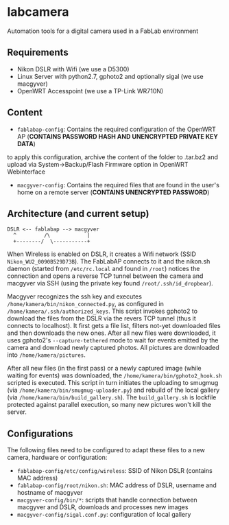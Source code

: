 # labcamera
Automation tools for a digital camera used in a FabLab environment 

## Requirements
* Nikon DSLR with Wifi (we use a D5300)
* Linux Server with python2.7, gphoto2 and optionally sigal (we use macgyver)
* OpenWRT Accesspoint (we use a TP-Link WR710N)

## Content
* `fablabap-config`: Contains the required configuration of the OpenWRT AP (**CONTAINS PASSWORD HASH AND UNENCRYPTED PRIVATE KEY DATA**)

to apply this configuration, archive the content of the folder to .tar.bz2 and upload via System->Backup/Flash Firmware option in OpenWRT Webinterface

* `macgyver-config`: Contains the required files that are found in the user's home on a remote server (**CONTAINS UNENCRYPTED PASSWORD**)

## Architecture (and current setup)
```
DSLR <-- fablabap --> macgyver
  ^         /\            |
  +--------/  \-----------+
```

When Wireless is enabled on DSLR, it creates a Wifi network (SSID `Nikon_WU2_0090B529D73B`). The FabLabAP connects to it and the nikon.sh daemon (started from `/etc/rc.local` and found in `/root`) notices the connection and opens a reverse TCP tunnel between the camera and macgyver via SSH (using the private key found `/root/.ssh/id_dropbear`).

Macgyver recognizes the ssh key and executes `/home/kamera/bin/nikon_connected.py`, as configured in `/home/kamera/.ssh/authorized_keys`. This script invokes gphoto2 to download the files from the DSLR via the revers TCP tunnel (thus it connects to localhost). It first gets a file list, filters not-yet downloaded files and then downloads the new ones. After all new files were downloaded, it uses gphoto2's `--capture-tethered` mode to wait for events emitted by the camera and download newly captured photos. All pictures are downloaded into `/home/kamera/pictures`.

After all new files (in the first pass) or a newly captured image (while waiting for events) was downloaded, the `/home/kamera/bin/gphoto2_hook.sh` scripted is executed. This script in turn initiates the uploading to smugmug (via `/home/kamera/bin/smugmug-uploader.py`) and rebuild of the local gallery (via `/home/kamera/bin/build_gallery.sh`). The `build_gallery.sh` is lockfile protected against parallel execution, so many new pictures won't kill the server.

## Configurations
The following files need to be configured to adapt these files to a new camera, hardware or configuration:

* `fablabap-config/etc/config/wireless`: SSID of Nikon DSLR (contains MAC address)
* `fablabap-config/root/nikon.sh`: MAC address of DSLR, username and hostname of macgyver
* `macgyver-config/bin/*`: scripts that handle connection between macgyver and DSLR, downloads and processes new images
* `macgyver-config/sigal.conf.py`: configuration of local gallery
